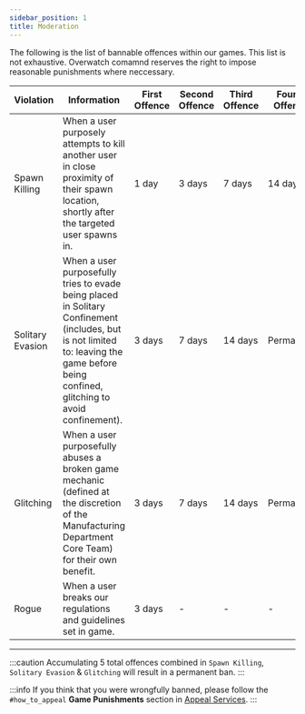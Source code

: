 ```yaml
---
sidebar_position: 1
title: Moderation
---
```


The following is the list of bannable offences within our games. This list is not exhaustive. Overwatch comamnd reserves the right to impose reasonable punishments where neccessary.

| Violation        | Information                                                                                                                                                                             | First Offence | Second Offence | Third Offence | Fourth Offence | Fifth Offence |
|------------------|-----------------------------------------------------------------------------------------------------------------------------------------------------------------------------------------|---------------|----------------|---------------|----------------|---------------|
| Spawn Killing    | When a user purposely attempts to kill another user in close proximity of their spawn location, shortly after the targeted user spawns in.                                              | 1 day         | 3 days         | 7 days        | 14 days        | Permanent     |
| Solitary Evasion | When a user purposefully tries to evade being placed in Solitary Confinement (includes, but is not limited to: leaving the game before being confined, glitching to avoid confinement). | 3 days        | 7 days         | 14 days       | Permanent      | -             |
| Glitching        | When a user purposefully abuses a broken game mechanic (defined at the discretion of the Manufacturing Department Core Team) for their own benefit.                                     | 3 days        | 7 days         | 14 days       | Permanent      | -             |
| Rogue            | When a user breaks our regulations and guidelines set in game.                                                                                        | 3 days         | -              | -             | -              | -             |
---

:::caution
Accumulating 5 total offences combined in `Spawn Killing`, `Solitary Evasion` & `Glitching` will result in a permanent ban.
:::

:::info
If you think that you were wrongfully banned, please follow the `#how_to_appeal` **Game Punishments** section in [Appeal Services](https://docs.google.com/document/d/1bHvPcI1jixDXSfQalMbg80WYXWqoE25Ks-D76symQf4).
:::